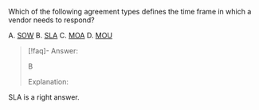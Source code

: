 
Which of the following agreement types defines the time frame in which a vendor needs to respond? 

A. [SOW](../../Glossary/SOW.md) 
B. [SLA](../../Glossary/SLA.md) 
C. [MOA](../../Glossary/MOA.md) 
D. [MOU](../../Glossary/MOU.md)

> [!faq]- Answer: 
> 
> B 
> 
> Explanation:
> 
SLA is a right answer.

